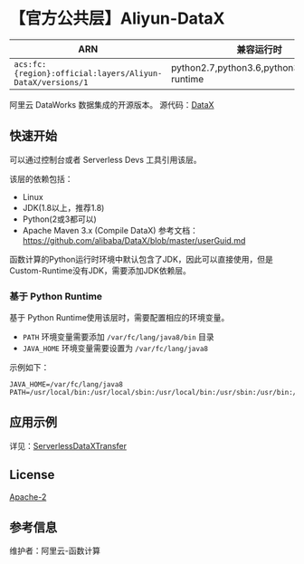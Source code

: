 
# 【官方公共层】Aliyun-DataX

| ARN  |  兼容运行时  | 版本 |
|------|------|--------|
| `acs:fc:{region}:official:layers/Aliyun-DataX/versions/1` | python2.7,python3.6,python3.9,custom-runtime   | datax_v202205  |

阿里云 DataWorks 数据集成的开源版本。
源代码：[DataX](https://github.com/alibaba/DataX)

## 快速开始
可以通过控制台或者 Serverless Devs 工具引用该层。

该层的依赖包括：
- Linux
- JDK(1.8以上，推荐1.8)
- Python(2或3都可以)
- Apache Maven 3.x (Compile DataX)
参考文档：https://github.com/alibaba/DataX/blob/master/userGuid.md

函数计算的Python运行时环境中默认包含了JDK，因此可以直接使用，但是Custom-Runtime没有JDK，需要添加JDK依赖层。

### 基于 Python Runtime 
基于 Python Runtime使用该层时，需要配置相应的环境变量。
- `PATH` 环境变量需要添加 `/var/fc/lang/java8/bin` 目录
- `JAVA_HOME` 环境变量需要设置为 `/var/fc/lang/java8` 

示例如下：
```shell
JAVA_HOME=/var/fc/lang/java8
PATH=/usr/local/bin:/usr/local/sbin:/usr/local/bin:/usr/sbin:/usr/bin:/sbin:/bin:/opt/bin:/var/fc/lang/java8/bin
```

## 应用示例
详见：[ServerlessDataXTransfer](http://www.devsapp.cn/details.html?name=ServerlessDataXTransfer)

## License
[Apache-2](https://github.com/alibaba/DataX/blob/master/license.txt)

## 参考信息
维护者：阿里云-函数计算